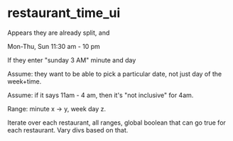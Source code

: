 # restaurant_time_ui

Appears they are already split, and 

Mon-Thu, Sun 11:30 am - 10 pm

If they enter "sunday 3 AM" minute and day

Assume: they want to be able to pick a particular date, not just day of the week+time.

Assume: if it says 11am - 4 am, then it's "not inclusive" for 4am.

Range: minute x -> y, week day z.

Iterate over each restaurant, all ranges, global boolean that can go true for each restaurant.  Vary divs based on that.